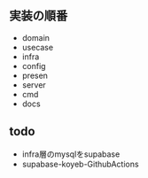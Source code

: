 ## 実装の順番

- domain
- usecase
- infra
- config
- presen
- server
- cmd
- docs

## todo
- infra層のmysqlをsupabase
- supabase-koyeb-GithubActions